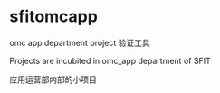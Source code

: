 sfitomcapp
==========

omc app department project 验证工具

Projects are incubited in omc_app department of SFIT

应用运营部内部的小项目

